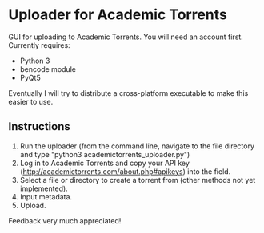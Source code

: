 Uploader for Academic Torrents
==============================

GUI for uploading to Academic Torrents.  You will need an account first.  Currently requires:
- Python 3
- bencode module
- PyQt5

Eventually I will try to distribute a cross-platform executable to make this easier to use.

Instructions
------------

1. Run the uploader (from the command line, navigate to the file directory and type "python3 academictorrents_uploader.py")
2. Log in to Academic Torrents and copy your API key (http://academictorrents.com/about.php#apikeys) into the field.
3. Select a file or directory to create a torrent from (other methods not yet implemented).
4. Input metadata.
5. Upload.

Feedback very much appreciated!
